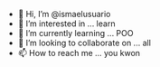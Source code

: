 - 👋 Hi, I’m @ismaelusuario
- 👀 I’m interested in ... learn
- 🌱 I’m currently learning ... POO
- 💞️ I’m looking to collaborate on ... all
- 📫 How to reach me ... you kwon

<!---
ismaelusuario/ismaelusuario is a ✨ special ✨ repository because its `README.md` (this file) appears on your GitHub profile.
You can click the Preview link to take a look at your changes.
--->

